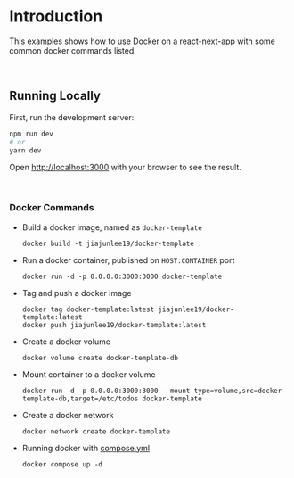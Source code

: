 # Introduction

This examples shows how to use Docker on a react-next-app with some common docker commands listed.

<br>

## Running Locally

First, run the development server:

```bash
npm run dev
# or
yarn dev
```

Open [http://localhost:3000](http://localhost:3000) with your browser to see the result.

<br>

### Docker Commands
- Build a docker image, named as `docker-template`
  ```
  docker build -t jiajunlee19/docker-template .
  ```

- Run a docker container, published on `HOST:CONTAINER` port
  ```
  docker run -d -p 0.0.0.0:3000:3000 docker-template
  ```

- Tag and push a docker image
  ```
  docker tag docker-template:latest jiajunlee19/docker-template:latest
  docker push jiajunlee19/docker-template:latest
  ```

- Create a docker volume
  ```
  docker volume create docker-template-db
  ```

- Mount container to a docker volume
  ```
  docker run -d -p 0.0.0.0:3000:3000 --mount type=volume,src=docker-template-db,target=/etc/todos docker-template
  ```

- Create a docker network
  ```
  docker network create docker-template
  ```

- Running docker with [compose.yml](/compose.yml)
  ```
  docker compose up -d
  ```